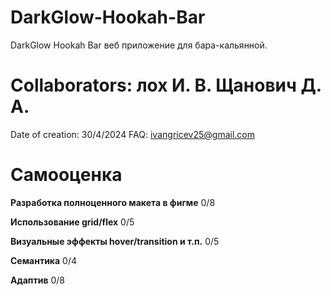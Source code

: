 # DarkGlow-Hookah-Bar
 DarkGlow Hookah Bar веб приложение для бара-кальянной.
# Collaborators: лох И. В. Щанович Д. А.
 Date of creation: 30/4/2024
 FAQ: ivangricev25@gmail.com
 
# Самооценка
**Разработка полноценного макета в фигме** 0/8

**Использование grid/flex** 0/5

**Визуальные эффекты hover/transition и т.п.** 0/5

**Семантика** 0/4

**Адаптив** 0/8